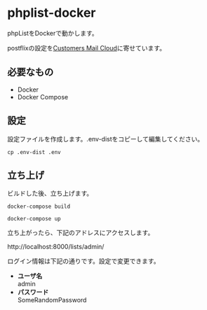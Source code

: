 # phplist-docker

phpListをDockerで動かします。

postflixの設定を[Customers Mail Cloud](https://smtps.jp/)に寄せています。

## 必要なもの

- Docker
- Docker Compose

## 設定

設定ファイルを作成します。.env-distをコピーして編集してください。

    cp .env-dist .env
   

## 立ち上げ

ビルドした後、立ち上げます。

```
docker-compose build
```

```
docker-compose up
```

立ち上がったら、下記のアドレスにアクセスします。

http://localhost:8000/lists/admin/

ログイン情報は下記の通りです。設定で変更できます。

- **ユーザ名**  
admin
- **パスワード**  
SomeRandomPassword
